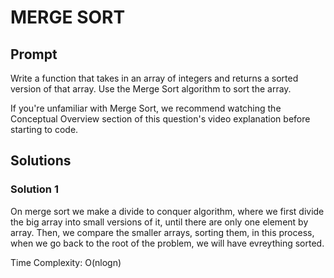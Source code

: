# MERGE SORT

  ## Prompt

  Write a function that takes in an array of integers and returns a sorted
  version of that array. Use the Merge Sort algorithm to sort the array.

  If you're unfamiliar with Merge Sort, we recommend watching the Conceptual
  Overview section of this question's video explanation before starting to code.
  

  ## Solutions
  ### Solution 1
  On merge sort we make a divide to conquer algorithm, where we first divide the big array into small versions of it, until there are only one element by array. Then, we compare the smaller arrays, sorting them, in this process, when we go back to the root of the problem, we will have evreything sorted.

  Time Complexity: O(nlogn)